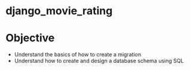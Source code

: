 # django_movie_rating

# Objective
* Understand the basics of how to create a migration
* Understand how to create and design a database schema using SQL
